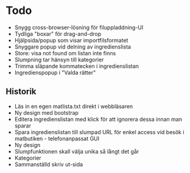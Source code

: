 # Todo

- Snygg cross-browser-lösning för filuppladdning-UI
- Tydliga "boxar" för drag-and-drop
- Hjälpsida/popup som visar importfilsformatet
- Snyggare popup vid delning av ingredienslista
- Store: visa not found om listan inte finns
- Slumpning tar hänsyn till kategorier
- Trimma släpande kommatecken i ingredienslistan
- Ingredienspopup i "Valda rätter"

## Historik

- Läs in en egen matlista.txt direkt i webbläsaren
- Ny design med bootstrap
- Editera ingredienslistan med klick för att ignorera dessa
innan man sparar
- Spara ingredienslistan till slumpad URL för enkel access
vid besök i matbutiken - telefonanpassat GUI
- Ny design
- Slumpfunktionen skall välja unika så långt det går
- Kategorier
- Sammanställd skriv ut-sida
